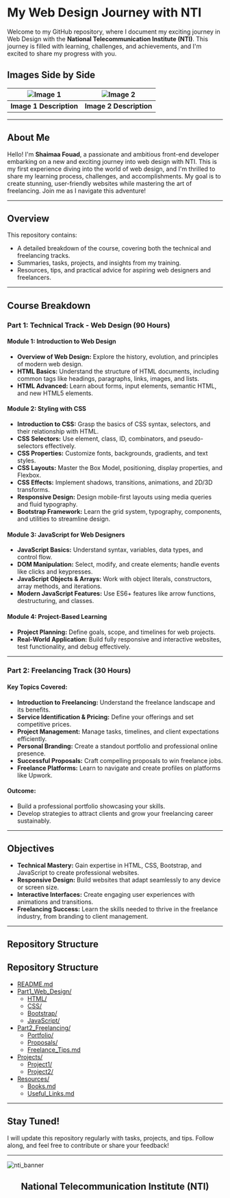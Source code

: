 # My Web Design Journey with NTI

Welcome to my GitHub repository, where I document my exciting journey in Web Design with the **National Telecommunication Institute (NTI)**. This journey is filled with learning, challenges, and achievements, and I'm excited to share my progress with you.

## Images Side by Side

| ![Image 1](https://github.com/user-attachments/assets/04fd3025-0046-42af-8bc4-d05d65451f52) | ![Image 2](https://github.com/user-attachments/assets/a1d0e829-79d9-4008-98a0-5755d84941b2) |
|:---------------------------------------------------------------------------------------------:|:---------------------------------------------------------------------------------------------:|
| **Image 1 Description**                                                                        | **Image 2 Description**                                                                        |

---

## About Me

Hello! I'm **Shaimaa Fouad**, a passionate and ambitious front-end developer embarking on a new and exciting journey into web design with NTI. This is my first experience diving into the world of web design, and I'm thrilled to share my learning process, challenges, and accomplishments. My goal is to create stunning, user-friendly websites while mastering the art of freelancing. Join me as I navigate this adventure!

---

## Overview

This repository contains:
- A detailed breakdown of the course, covering both the technical and freelancing tracks.
- Summaries, tasks, projects, and insights from my training.
- Resources, tips, and practical advice for aspiring web designers and freelancers.

---

## Course Breakdown

### **Part 1: Technical Track - Web Design (90 Hours)**

#### **Module 1: Introduction to Web Design**
- **Overview of Web Design:** Explore the history, evolution, and principles of modern web design.
- **HTML Basics:** Understand the structure of HTML documents, including common tags like headings, paragraphs, links, images, and lists.
- **HTML Advanced:** Learn about forms, input elements, semantic HTML, and new HTML5 elements.

#### **Module 2: Styling with CSS**
- **Introduction to CSS:** Grasp the basics of CSS syntax, selectors, and their relationship with HTML.
- **CSS Selectors:** Use element, class, ID, combinators, and pseudo-selectors effectively.
- **CSS Properties:** Customize fonts, backgrounds, gradients, and text styles.
- **CSS Layouts:** Master the Box Model, positioning, display properties, and Flexbox.
- **CSS Effects:** Implement shadows, transitions, animations, and 2D/3D transforms.
- **Responsive Design:** Design mobile-first layouts using media queries and fluid typography.
- **Bootstrap Framework:** Learn the grid system, typography, components, and utilities to streamline design.

#### **Module 3: JavaScript for Web Designers**
- **JavaScript Basics:** Understand syntax, variables, data types, and control flow.
- **DOM Manipulation:** Select, modify, and create elements; handle events like clicks and keypresses.
- **JavaScript Objects & Arrays:** Work with object literals, constructors, array methods, and iterations.
- **Modern JavaScript Features:** Use ES6+ features like arrow functions, destructuring, and classes.

#### **Module 4: Project-Based Learning**
- **Project Planning:** Define goals, scope, and timelines for web projects.
- **Real-World Application:** Build fully responsive and interactive websites, test functionality, and debug effectively.

---

### **Part 2: Freelancing Track (30 Hours)**

#### **Key Topics Covered:**
- **Introduction to Freelancing:** Understand the freelance landscape and its benefits.
- **Service Identification & Pricing:** Define your offerings and set competitive prices.
- **Project Management:** Manage tasks, timelines, and client expectations efficiently.
- **Personal Branding:** Create a standout portfolio and professional online presence.
- **Successful Proposals:** Craft compelling proposals to win freelance jobs.
- **Freelance Platforms:** Learn to navigate and create profiles on platforms like Upwork.

#### **Outcome:**
- Build a professional portfolio showcasing your skills.
- Develop strategies to attract clients and grow your freelancing career sustainably.

---

## Objectives

- **Technical Mastery:** Gain expertise in HTML, CSS, Bootstrap, and JavaScript to create professional websites.
- **Responsive Design:** Build websites that adapt seamlessly to any device or screen size.
- **Interactive Interfaces:** Create engaging user experiences with animations and transitions.
- **Freelancing Success:** Learn the skills needed to thrive in the freelance industry, from branding to client management.

---

## Repository Structure

## Repository Structure

- [README.md](README.md)
- [Part1_Web_Design/](Part1_Web_Design/)
  - [HTML/](Part1_Web_Design/HTML/)
  - [CSS/](Part1_Web_Design/CSS/)
  - [Bootstrap/](Part1_Web_Design/Bootstrap/)
  - [JavaScript/](Part1_Web_Design/JavaScript/)
- [Part2_Freelancing/](Part2_Freelancing/)
  - [Portfolio/](Part2_Freelancing/Portfolio/)
  - [Proposals/](Part2_Freelancing/Proposals/)
  - [Freelance_Tips.md](Part2_Freelancing/Freelance_Tips.md)
- [Projects/](Projects/)
  - [Project1/](Projects/Project1/)
  - [Project2/](Projects/Project2/)
- [Resources/](Resources/)
  - [Books.md](Resources/Books.md)
  - [Useful_Links.md](Resources/Useful_Links.md)
---

## Stay Tuned!

I will update this repository regularly with tasks, projects, and tips. Follow along, and feel free to contribute or share your feedback!

---
![nti_banner](https://github.com/user-attachments/assets/5fd27c5b-f321-49eb-8e09-2cb59df6a58d)
<h2 align="center">National Telecommunication Institute (NTI)</h2>
